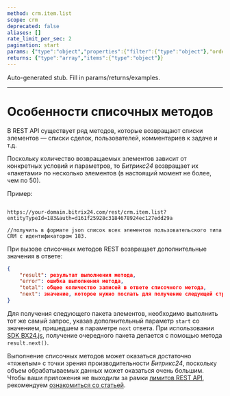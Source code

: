 ```yaml
---
method: crm.item.list
scope: crm
deprecated: false
aliases: []
rate_limit_per_sec: 2
pagination: start
params: {"type":"object","properties":{"filter":{"type":"object"},"order":{"type":"object"},"select":{"type":"array","items":{"type":"string"}},"start":{"type":["integer","string"]}}}
returns: {"type":"array","items":{"type":"object"}}
---
```


Auto-generated stub. Fill in params/returns/examples.

---

# Особенности списочных методов

В REST API существует ряд методов, которые возвращают списки элементов — списки сделок, пользователей, комментариев к задаче и т.д. 

Поскольку количество возвращаемых элементов зависит от конкретных условий и параметров, то *Битрикс24* возвращает их «пакетами» по несколько элементов (в настоящий момент не более, чем по 50).

Пример:

```http

https://your-domain.bitrix24.com/rest/crm.item.list?entityTypeId=183&auth=d161f25928c3184678924ec127edd29a

//получить в формате json список всех элементов пользовательского типа CRM с идентификатором 183.

```

При вызове списочных методов REST возвращает дополнительные значения в ответе:

```json
{
    "result": результат выполнения метода,
    "error": ошибка выполнения метода,
    "total": общее количество записей в ответе списочного метода,
    "next": значение, которое нужно послать для получение следующей страницы данных списочного метода
}
```

Для получения следующего пакета элементов, необходимо выполнить тот же самый запрос, указав дополнительный параметр `start` со значением, пришедшем в параметре `next` ответа. При использовании [SDK BX24.js](../bx24-js-sdk/index.md), получение очередного пакета делается с помощью метода `result.next()`.

Выполнение списочных методов может оказаться достаточно «тяжелым» с точки зрения производительности *Битрикс24*, поскольку объем обрабатываемых данных может оказаться очень большим. Чтобы ваши приложения не выходили за рамки [лимитов REST API](../performance/limits.md), рекомендуем [ознакомиться со статьей](../performance/huge-data.md).

